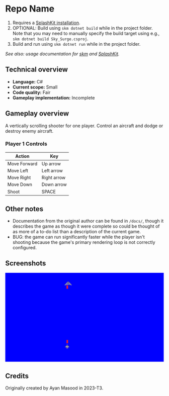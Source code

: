 # Repo Name

1. Requires a [SplashKit installation](https://splashkit.io/installation/).
2. OPTIONAL: Build using `skm dotnet build` while in the project folder. Note that you may need to manually specify the build target using e.g., `skm dotnet build Sky_Surge.csproj`.
3. Build and run using `skm dotnet run` while in the project folder.

_See also: usage documentation for [skm](https://github.com/splashkit/skm/blob/master/README.MD) and [SplashKit](https://splashkit.io/guides/using-splashkit/0-overview/)._

## Technical overview

- **Language:** C#
- **Current scope:** Small
- **Code quality:** Fair
- **Gameplay implementation:** Incomplete

## Gameplay overview

A vertically scrolling shooter for one player. Control an aircraft and dodge or destroy enemy aircraft.

### Player 1 Controls

| Action       | Key          |
|--------------|--------------|
| Move Forward | Up arrow     |
| Move Left    | Left arrow   |
| Move Right   | Right arrow  |
| Move Down    | Down arrow   |
| Shoot        | SPACE        |

## Other notes

- Documentation from the original author can be found in `/docs/`, though it describes the game as though it were complete so could be thought of as more of a to-do list than a description of the current game.
- BUG: the game can run significantly faster while the player isn't shooting because the game's primary rendering loop is not correctly configured.

## Screenshots

![](docs/screenshot-01.png)

## Credits

Originally created by Ayan Masood in 2023-T3.
